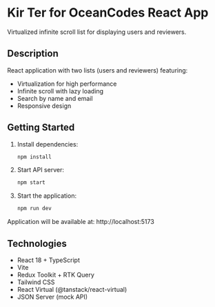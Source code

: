 # Kir Ter for OceanCodes React App

Virtualized infinite scroll list for displaying users and reviewers.

## Description

React application with two lists (users and reviewers) featuring:

- Virtualization for high performance
- Infinite scroll with lazy loading
- Search by name and email
- Responsive design

## Getting Started

1. Install dependencies:

   ```bash
   npm install
   ```

2. Start API server:

   ```bash
   npm start
   ```

3. Start the application:
   ```bash
   npm run dev
   ```

Application will be available at: http://localhost:5173

## Technologies

- React 18 + TypeScript
- Vite
- Redux Toolkit + RTK Query
- Tailwind CSS
- React Virtual (@tanstack/react-virtual)
- JSON Server (mock API)
